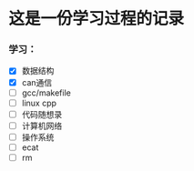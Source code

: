# 这是一份学习过程的记录

### 学习：

- [x] 数据结构
- [x] can通信
- [ ] gcc/makefile
- [ ] linux cpp
- [ ] 代码随想录
- [ ] 计算机网络
- [ ] 操作系统
- [ ] ecat
- [ ] rm